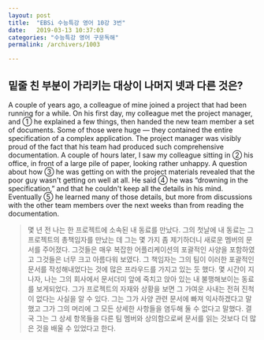 ```yaml
---
layout: post
title:  "EBSi 수능특강 영어 10강 3번"
date:   2019-03-13 10:37:03
categories: "수능특강 영어 구문독해"
permalink: /archivers/1003

---
```


## 밑줄 친 부분이 가리키는 대상이 나머지 넷과 다른 것은? 
A couple of years ago, a colleague of mine joined a project that had been running for a while. On his first day, my colleague met the project manager, and ① he explained a few things, then handed the new team member a set of documents. Some of those were huge — they contained the entire specification of a complex application. The project manager was visibly proud of the fact that his team had produced such comprehensive documentation. A couple of hours later, I saw my colleague sitting in ② his office, in front of a large pile of paper, looking rather unhappy. A question about how ③ he was getting on with the project materials revealed that the poor guy wasn't getting on well at all. He said ④ he was “drowning in the specification,” and that he couldn't keep all the details in his mind. Eventually ⑤ he learned many of those details, but more from discussions with the other team members over the next weeks than from reading the documentation. 

<!--more-->

> 몇 년 전 나는 한 프로젝트에 소속된 내 동료를 만났다. 그의 첫날에 내 동료는 그 프로젝트의 총책임자를 만났는 데 그는 몇 가지 좀 제기하더니 새로운 멤버의 문서를 주어졌다. 그것들은 매우 복잡한 어플리케이션의 포괄적인 사양을 포함하였고 그것들은 너무 크고 아름다워 보였다. 그 책임자는 그의 팀이 이러한 포괄적인 문서를 작성해내었다는 것에 많은 프라우드를 가지고 있는 듯 했다. 몇 시간이 지나자, 나는 그의 회사에서 문서더미 앞에 죽치고 앉아 있는 내 불행해보이는 동료를 보게되었다. 그가 프로젝트의 자재와 상황을 보면 그 가여운 사내는 전혀 진척이 없다는 사실을 알 수 있다. 그는 그가 사양 관련 문서에 빠져 익사하겠다고 말했고 그가 그의 머리에 그 모든 상세한 사항들을 염두해 둘 수 없다고 말했다. 결국 그는 그 상세 항목들을 다른 팀 멤버와 상의함으로써 문서를 읽는 것보다 더 많은 것을 배울 수 있었다고 한다.
>


